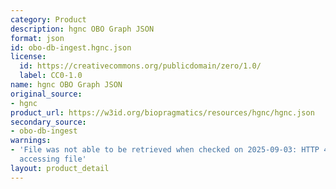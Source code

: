 ```yaml
---
category: Product
description: hgnc OBO Graph JSON
format: json
id: obo-db-ingest.hgnc.json
license:
  id: https://creativecommons.org/publicdomain/zero/1.0/
  label: CC0-1.0
name: hgnc OBO Graph JSON
original_source:
- hgnc
product_url: https://w3id.org/biopragmatics/resources/hgnc/hgnc.json
secondary_source:
- obo-db-ingest
warnings:
- 'File was not able to be retrieved when checked on 2025-09-03: HTTP 404 error when
  accessing file'
layout: product_detail
---
```

